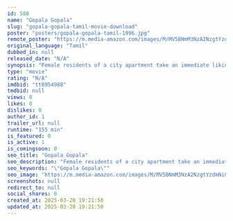 ```yaml
---
id: 580
name: "Gopala Gopala"
slug: "gopala-gopala-tamil-movie-download"
poster: "posters/gopala-gopala-tamil-1996.jpg"
remote_poster: "https://m.media-amazon.com/images/M/MV5BNmM3NzA2NzgtYzdmNi00MjY4LWI0NTQtNDRmMmQ5YmQ5MDNkXkEyXkFqcGdeQXVyMjA4OTI5NDQ@._V1_SX300.jpg"
original_language: "Tamil"
dubbed_in: null
released_date: "N/A"
synopsis: "Female residents of a city apartment take an immediate liking to the smart cook who moves in, however their husbands cannot stand the very sight of him."
type: "movie"
rating: "N/A"
imdbid: "tt8954988"
tmdbid: null
views: 0
likes: 0
dislikes: 0
author_id: 1
trailer_url: null
runtime: "155 min"
is_featured: 0
is_active: 1
is_comingsoon: 0
seo_title: "Gopala Gopala"
seo_description: "Female residents of a city apartment take an immediate liking to the smart cook who moves in, however their husbands cannot stand the very sight of him."
seo_keywords: "\"Gopala Gopala\""
seo_image: "https://m.media-amazon.com/images/M/MV5BNmM3NzA2NzgtYzdmNi00MjY4LWI0NTQtNDRmMmQ5YmQ5MDNkXkEyXkFqcGdeQXVyMjA4OTI5NDQ@._V1_SX300.jpg"
screenshots: null
redirect_to: null
social_shares: 0
created_at: 2025-03-20 19:21:50
updated_at: 2025-03-20 19:21:50
---
```


